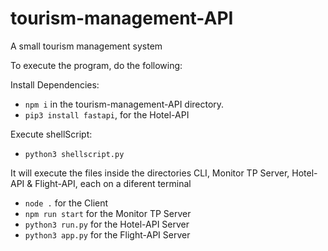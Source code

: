 # tourism-management-API
A small tourism management system

To execute the program, do the following:

Install Dependencies: 

* ```npm i``` in the tourism-management-API directory.
* ```pip3 install fastapi```, for the Hotel-API

Execute shellScript:

* ```python3 shellscript.py```

It will execute the files inside the directories CLI, Monitor TP Server, Hotel-API & Flight-API, each on a diferent terminal

  * ```node .``` for the Client
  * ```npm run start``` for the Monitor TP Server
  * ```python3 run.py``` for the Hotel-API Server
  * ```python3 app.py``` for the Flight-API Server
